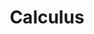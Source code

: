 ---
layout: toctree
title: Calculus
permalink: /blog/maths/calc/
parent: /blog/maths/

enumerate_grand_children: true
---